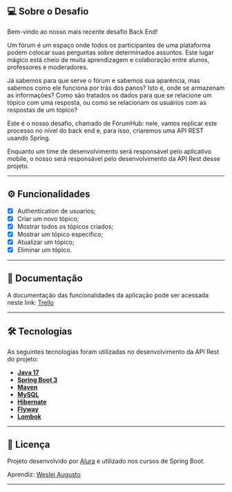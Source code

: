## 💻 Sobre o Desafio

Bem-vindo ao nosso mais recente desafio Back End!

Um fórum é um espaço onde todos os participantes de uma plataforma podem colocar suas perguntas sobre determinados assuntos. Este lugar mágico está cheio de muita aprendizagem e colaboração entre alunos, professores e moderadores.

Já sabemos para que serve o fórum e sabemos sua aparência, mas sabemos como ele funciona por trás dos panos? Isto é, onde se armazenam as informações? Como são tratados os dados para que se relacione um tópico com uma resposta, ou como se relacionam os usuários com as respostas de um tópico?

Este é o nosso desafio, chamado de FórumHub: nele, vamos replicar este processo no nível do back end e, para isso, criaremos uma API REST usando Spring.

Enquanto um time de desenvolvimento será responsável pelo aplicativo mobile, o nosso será responsável pelo desenvolvimento da API Rest desse projeto.

---

## ⚙️ Funcionalidades

- [x] Authentication de usuarios;
- [x] Criar um novo tópico;
- [x] Mostrar todos os tópicos criados;
- [x] Mostrar um tópico específico;
- [x] Atualizar um tópico;
- [x] Eliminar um tópico.

---

## 📄 Documentação

A documentação das funcionalidades da aplicação pode ser acessada neste link: <a href="https://trello.com/b/OKIUKgxe/alura-f%C3%B3rum-challenge-one-sprint-01">Trello</a>

---

## 🛠 Tecnologias

As seguintes tecnologias foram utilizadas no desenvolvimento da API Rest do projeto:

- **[Java 17](https://www.oracle.com/java)**
- **[Spring Boot 3](https://spring.io/projects/spring-boot)**
- **[Maven](https://maven.apache.org)**
- **[MySQL](https://www.mysql.com)**
- **[Hibernate](https://hibernate.org)**
- **[Flyway](https://flywaydb.org)**
- **[Lombok](https://projectlombok.org)**

---

## 📝 Licença

Projeto desenvolvido por [Alura](https://www.alura.com.br) e utilizado nos cursos de Spring Boot.

Aprendiz: [Weslei Augusto](https://github.com/weslei573/) 

---
